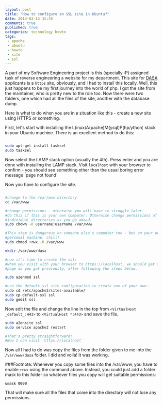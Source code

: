 ```yaml
---
layout: post
title: "How to configure an SSL site in Ubuntu?"
date: 2013-02-13 15:48
comments: true
published: true
categories: technology howto
tags: 
 - apache 
 - ubuntu 
 - howto 
 - site 
 - ssl
---
```


A part of my Software Engineering project is this (specially :P) assigned task
of reverse engineering a website for my department. This site for
[DASA](dasanit.org) applicants is a `https` site, obviously, and I had to
install this locally. Well, this just happens to be my first journey into the
world of php. I got the site from the maintainer, who is pretty new to the role
too. Now there were two folders, one which had all the files of the site,
another with the database dump.
<!-- more -->

Here is what to do when you are in a situation like this - create a new site
using HTTPS or something.

First, let's start with installing the L(inux)A(pache)M(ysql)P(hp/ython) stack
in your Ubuntu machine. There is an excellent method to do this:

``` bash Installing the lamp stack

sudo apt-get install tasksel 
sudo tasksel

```

Now select the LAMP stack option (usually the 4th). Press enter and you are
done with installing the LAMP stack. Visit `localhost` with your browser to
confirm - you should see something other than the usual boring error message
'page not found' 

Now you have to configure the site.

``` bash Configuring a new site in Apache2

#change to the /var/www directory 
cd /var/www

#change permissions - otherwise you will have to struggle later.  
#do this if this is your own computer. Otherwise change permissions of 
#individual directories as you go ahead.
sudo chown -R username:username /var/www

#This step is dangerous on someone else's computer too - but on your own
#personal machine, chill!  
sudo chmod +rwx -R /var/www

mkdir /var/www/dasa

#now it's time to create the ssl: 
#when you visit with your browser to https://localhost, we should get the same 
#page as you got previously, after following the steps below.

sudo a2enmod ssl 

#use the default ssl site configuration to create one of your own:
sudo cd /etc/apache2/sites-available/
sudo cp default-ssl ssl
sudo gedit ssl
```

Now edit the file and change the line in the top from `<VirtualHost _default_:443>`
to `<VirtualHost *:443>` and save the file.

``` bash Save and restart.
sudo a2ensite ssl 
sudo service apache2 restart

#That's pretty straightforward!  
#Now I can visit `https://localhost` 

```


Now all I had to do was copy the files from the folder given to me into the 
`/var/www/dasa` folder. I did and voila! It was working.

###Footnote:
Whenever you copy some files into the /var/www, you have to enable `+rwx` using
the command above. Instead, you could just add a folder mask to this folder so
whatever files you copy will get suitable permissions:

`umask 0000`

That will make sure all the files that come into the directory will not lose
any permissions.



